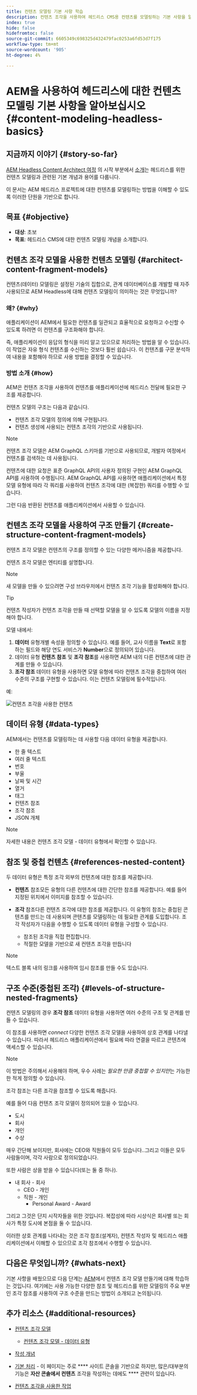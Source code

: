```yaml
---
title: 컨텐츠 모델링 기본 사항 학습
description: 컨텐츠 조각을 사용하여 헤드리스 CMS용 컨텐츠를 모델링하는 기본 사항을 알아봅니다.
index: true
hide: false
hidefromtoc: false
source-git-commit: 6605349c698325d432479fac0253a6fd53d7f175
workflow-type: tm+mt
source-wordcount: '905'
ht-degree: 4%

---
```



# AEM을 사용하여 헤드리스에 대한 컨텐츠 모델링 기본 사항을 알아보십시오 {#content-modeling-headless-basics}

## 지금까지 이야기 {#story-so-far}

[AEM Headless Content Architect 여정](overview.md) 의 시작 부분에서 [소개](introduction.md)는 헤드리스를 위한 컨텐츠 모델링과 관련된 기본 개념과 용어를 다룹니다.

이 문서는 AEM 헤드리스 프로젝트에 대한 컨텐츠를 모델링하는 방법을 이해할 수 있도록 이러한 단원을 기반으로 합니다.

## 목표 {#objective}

* **대상**: 초보
* **목표**: 헤드리스 CMS에 대한 컨텐츠 모델링 개념을 소개합니다.

## 컨텐츠 조각 모델을 사용한 컨텐츠 모델링 {#architect-content-fragment-models}

컨텐츠(데이터) 모델링은 설정된 기술의 집합으로, 관계 데이터베이스를 개발할 때 자주 사용되므로 AEM Headless에 대해 컨텐츠 모델링이 의미하는 것은 무엇입니까?

### 왜? {#why}

애플리케이션이 AEM에서 필요한 컨텐츠를 일관되고 효율적으로 요청하고 수신할 수 있도록 하려면 이 컨텐츠를 구조화해야 합니다.

즉, 애플리케이션이 응답의 형식을 미리 알고 있으므로 처리하는 방법을 알 수 있습니다. 이 작업은 자유 형식 컨텐츠를 수신하는 것보다 훨씬 쉽습니다. 이 컨텐츠를 구문 분석하여 내용을 포함해야 하므로 사용 방법을 결정할 수 있습니다.

### 방법 소개 {#how}

AEM은 컨텐츠 조각을 사용하여 컨텐츠를 애플리케이션에 헤드리스 전달에 필요한 구조를 제공합니다.

컨텐츠 모델의 구조는 다음과 같습니다.

* 컨텐츠 조각 모델의 정의에 의해 구현됩니다.
* 컨텐츠 생성에 사용되는 컨텐츠 조각의 기반으로 사용됩니다.

>[!NOTE]
>
>컨텐츠 조각 모델은 AEM GraphQL 스키마를 기반으로 사용되므로, 개발자 여정에서 컨텐츠를 검색하는 데 사용됩니다.

컨텐츠에 대한 요청은 표준 GraphQL API의 사용자 정의된 구현인 AEM GraphQL API를 사용하여 수행됩니다. AEM GraphQL API를 사용하면 애플리케이션에서 특정 모델 유형에 따라 각 쿼리를 사용하여 컨텐츠 조각에 대한 (복잡한) 쿼리를 수행할 수 있습니다.

그런 다음 반환된 컨텐츠를 애플리케이션에서 사용할 수 있습니다.

## 컨텐츠 조각 모델을 사용하여 구조 만들기 {#create-structure-content-fragment-models}

컨텐츠 조각 모델은 컨텐츠의 구조를 정의할 수 있는 다양한 메커니즘을 제공합니다.

컨텐츠 조각 모델은 엔티티를 설명합니다.

>[!NOTE]
>새 모델을 만들 수 있으려면 구성 브라우저에서 컨텐츠 조각 기능을 활성화해야 합니다.

>[!TIP]
>
>컨텐츠 작성자가 컨텐츠 조각을 만들 때 선택할 모델을 알 수 있도록 모델의 이름을 지정해야 합니다.

모델 내에서:

1. **데이터** 유형개별 속성을 정의할 수 있습니다.
예를 들어, 교사 이름을 **Text**&#x200B;로 포함하는 필드와 해당 연도 서비스가 **Number**&#x200B;으로 정의되어 있습니다.
1. 데이터 유형 **컨텐츠 참조** 및 **조각 참조**&#x200B;를 사용하면 AEM 내의 다른 컨텐츠에 대한 관계를 만들 수 있습니다.
1. **조각 참조** 데이터 유형을 사용하면 모델 유형에 따라 컨텐츠 조각을 중첩하여 여러 수준의 구조를 구현할 수 있습니다. 이는 컨텐츠 모델링에 필수적입니다.

예:

![컨텐츠 조각을 사용한 컨텐츠 ](assets/headless-modeling-01.png "모델링 컨텐츠 조각을 사용한 컨텐츠 모델링")

## 데이터 유형 {#data-types}

AEM에서는 컨텐츠를 모델링하는 데 사용할 다음 데이터 유형을 제공합니다.

* 한 줄 텍스트
* 여러 줄 텍스트
* 번호
* 부울
* 날짜 및 시간
* 열거
* 태그
* 컨텐츠 참조
* 조각 참조
* JSON 개체

>[!NOTE]
>
>자세한 내용은 컨텐츠 조각 모델 - 데이터 유형에서 확인할 수 있습니다.

## 참조 및 중첩 컨텐츠 {#references-nested-content}

두 데이터 유형은 특정 조각 외부의 컨텐츠에 대한 참조를 제공합니다.

* **컨텐츠**
참조모든 유형의 다른 컨텐츠에 대한 간단한 참조를 제공합니다.
예를 들어 지정된 위치에서 이미지를 참조할 수 있습니다.

* **조각**
참조다른 컨텐츠 조각에 대한 참조를 제공합니다.
이 유형의 참조는 중첩된 콘텐츠를 만드는 데 사용되며 콘텐츠를 모델링하는 데 필요한 관계를 도입합니다.
조각 작성자가 다음을 수행할 수 있도록 데이터 유형을 구성할 수 있습니다.
   * 참조된 조각을 직접 편집합니다.
   * 적절한 모델을 기반으로 새 컨텐츠 조각을 만듭니다

>[!NOTE]
>
>텍스트 블록 내의 링크를 사용하여 임시 참조를 만들 수도 있습니다.

## 구조 수준(중첩된 조각) {#levels-of-structure-nested-fragments}

컨텐츠 모델링의 경우 **조각 참조** 데이터 유형을 사용하면 여러 수준의 구조 및 관계를 만들 수 있습니다.

이 참조를 사용하면 *connect* 다양한 컨텐츠 조각 모델을 사용하여 상호 관계를 나타낼 수 있습니다. 따라서 헤드리스 애플리케이션에서 필요에 따라 연결을 따르고 콘텐츠에 액세스할 수 있습니다.

>[!NOTE]
>
>이 방법은 주의해서 사용해야 하며, 우수 사례는 *필요한 만큼 중첩할 수 있지만*&#x200B;는 가능한 한 적게 정의할 수 있습니다.

조각 참조는 다른 조각을 참조할 수 있도록 해줍니다.

예를 들어 다음 컨텐츠 조각 모델이 정의되어 있을 수 있습니다.

* 도시
* 회사
* 개인
* 수상

매우 간단해 보이지만, 회사에는 CEO와 직원들이 모두 있습니다..그리고 이들은 모두 사람들이며, 각각 사람으로 정의되었습니다.

또한 사람은 상을 받을 수 있습니다(또는 둘 중 하나).

* 내 회사 - 회사
   * CEO - 개인
   * 직원 - 개인
      * Personal Award - Award

그리고 그것은 단지 시작자들을 위한 것입니다. 복잡성에 따라 시상식은 회사별 또는 회사가 특정 도시에 본점을 둘 수 있습니다.

이러한 상호 관계를 나타내는 것은 조각 참조(설계자), 컨텐츠 작성자 및 헤드리스 애플리케이션에서 이해할 수 있으므로 조각 참조에서 수행할 수 있습니다.

## 다음은 무엇입니까? {#whats-next}

기본 사항을 배웠으므로 다음 단계는 [AEM](model-structure.md)에서 컨텐츠 조각 모델 만들기에 대해 학습하는 것입니다. 여기에는 사용 가능한 다양한 참조 및 헤드리스를 위한 모델링의 주요 부분인 조각 참조를 사용하여 구조 수준을 만드는 방법이 소개되고 논의됩니다.

## 추가 리소스 {#additional-resources}

* [컨텐츠 조각 모델](/help/assets/content-fragments/content-fragments-models.md)

   * [컨텐츠 조각 모델 - 데이터 유형](/help/assets/content-fragments/content-fragments-models.md#data-types)

* [작성 개념](/help/sites-cloud/authoring/getting-started/concepts.md)

* [기본 처리](/help/sites-cloud/authoring/getting-started/basic-handling.md)  - 이 페이지는 주로  **** 사이트 콘솔을 기반으로 하지만, 많은/대부분의 기능은  **자산 콘솔에서 컨텐츠** 조각을 작성하는 데에도  **** 관련이 있습니다.

* [컨텐츠 조각을 사용한 작업](/help/assets/content-fragments/content-fragments.md)
